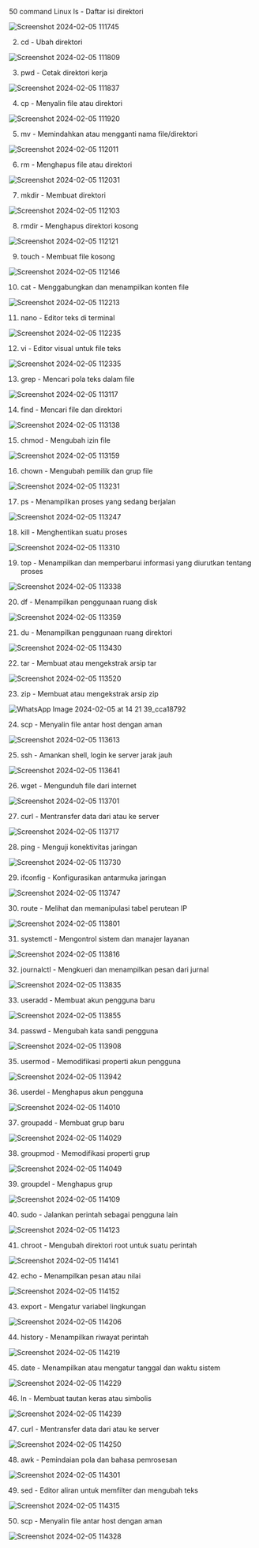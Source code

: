50 command Linux
 ls - Daftar isi direktori

![Screenshot 2024-02-05 111745](https://github.com/wandagolop17/50-Command-Linux-/assets/126410981/86ed9de7-20df-48e0-970b-eaf45d58d278)

2. cd - Ubah direktori

![Screenshot 2024-02-05 111809](https://github.com/wandagolop17/50-Command-Linux-/assets/126410981/d318e549-f059-4bc6-9f3a-3bc7579c2e3f)

3. pwd - Cetak direktori kerja

![Screenshot 2024-02-05 111837](https://github.com/wandagolop17/50-Command-Linux-/assets/126410981/ffc5fcd6-76aa-4517-afde-e285457299c5)

4. cp - Menyalin file atau direktori

![Screenshot 2024-02-05 111920](https://github.com/wandagolop17/50-Command-Linux-/assets/126410981/47527732-95f9-489c-bc83-f9fd6db83349)

5. mv - Memindahkan atau mengganti nama file/direktori

![Screenshot 2024-02-05 112011](https://github.com/wandagolop17/50-Command-Linux-/assets/126410981/8b78bfea-33f3-40e5-b1b1-3d16446d5425)

6. rm - Menghapus file atau direktori

![Screenshot 2024-02-05 112031](https://github.com/wandagolop17/50-Command-Linux-/assets/126410981/1875e357-3a7d-4a07-8128-571e663dddca)

7. mkdir - Membuat direktori

![Screenshot 2024-02-05 112103](https://github.com/wandagolop17/50-Command-Linux-/assets/126410981/7fe24798-2a13-4ac9-a011-955371a518da)

8. rmdir - Menghapus direktori kosong

![Screenshot 2024-02-05 112121](https://github.com/wandagolop17/50-Command-Linux-/assets/126410981/ae9d8ee3-d030-4e87-b7e3-413ce6dca97a)

9. touch - Membuat file kosong

![Screenshot 2024-02-05 112146](https://github.com/wandagolop17/50-Command-Linux-/assets/126410981/14c5eed2-edbd-4f5a-b6ee-e7b322104309)

10. cat - Menggabungkan dan menampilkan konten file

![Screenshot 2024-02-05 112213](https://github.com/wandagolop17/50-Command-Linux-/assets/126410981/a25ffd83-d01f-493b-860e-cb8628338753)

11. nano - Editor teks di terminal

![Screenshot 2024-02-05 112235](https://github.com/wandagolop17/50-Command-Linux-/assets/126410981/162b373e-3a9c-435b-b6eb-7d9281aadb7a)

12. vi - Editor visual untuk file teks

![Screenshot 2024-02-05 112335](https://github.com/wandagolop17/50-Command-Linux-/assets/126410981/ca888801-56a5-4d0b-9041-bae2d5eddf4d)

13. grep - Mencari pola teks dalam file

![Screenshot 2024-02-05 113117](https://github.com/wandagolop17/50-Command-Linux-/assets/126410981/3d24ec50-107a-4538-b81e-22799001b322)

14. find - Mencari file dan direktori

![Screenshot 2024-02-05 113138](https://github.com/wandagolop17/50-Command-Linux-/assets/126410981/6e23ef35-9815-43e2-b2af-f7ac86ee219c)

15. chmod - Mengubah izin file

![Screenshot 2024-02-05 113159](https://github.com/wandagolop17/50-Command-Linux-/assets/126410981/6f6fdb29-7f4f-4c8d-8d76-a8af51fe07bb)

16. chown - Mengubah pemilik dan grup file

![Screenshot 2024-02-05 113231](https://github.com/wandagolop17/50-Command-Linux-/assets/126410981/047e951b-68d2-4b76-9878-fbfaa6d7453d)

17. ps - Menampilkan proses yang sedang berjalan

![Screenshot 2024-02-05 113247](https://github.com/wandagolop17/50-Command-Linux-/assets/126410981/5f25c7e1-539c-4b7f-a42f-35135e83f8bf)

18. kill - Menghentikan suatu proses

![Screenshot 2024-02-05 113310](https://github.com/wandagolop17/50-Command-Linux-/assets/126410981/e559dd23-6ce0-4f6a-b9de-c20edf0efb88)

19. top - Menampilkan dan memperbarui informasi yang diurutkan tentang proses

![Screenshot 2024-02-05 113338](https://github.com/wandagolop17/50-Command-Linux-/assets/126410981/49191993-d949-459c-8041-328eae8852c6)

20. df - Menampilkan penggunaan ruang disk

![Screenshot 2024-02-05 113359](https://github.com/wandagolop17/50-Command-Linux-/assets/126410981/6ddf8a8d-39b1-41a1-8cb7-cb851fa2808f)

21. du - Menampilkan penggunaan ruang direktori

![Screenshot 2024-02-05 113430](https://github.com/wandagolop17/50-Command-Linux-/assets/126410981/78f0b3c2-0db8-419b-bd3c-b9f800589937)

22. tar - Membuat atau mengekstrak arsip tar

![Screenshot 2024-02-05 113520](https://github.com/wandagolop17/50-Command-Linux-/assets/126410981/8b01ca05-8cd6-4cdc-aea7-97c3b48dab76)

23. zip - Membuat atau mengekstrak arsip zip

![WhatsApp Image 2024-02-05 at 14 21 39_cca18792](https://github.com/wandagolop17/50-Command-Linux-/assets/126410981/20e6b459-b293-4b52-b849-f4aa31b34331)

24. scp - Menyalin file antar host dengan aman

![Screenshot 2024-02-05 113613](https://github.com/wandagolop17/50-Command-Linux-/assets/126410981/726d64ab-da46-4036-8dbc-c74cb84e7170)

25. ssh - Amankan shell, login ke server jarak jauh

![Screenshot 2024-02-05 113641](https://github.com/wandagolop17/50-Command-Linux-/assets/126410981/006c45aa-474f-4833-a3a9-04dd815a174e)

26. wget - Mengunduh file dari internet

![Screenshot 2024-02-05 113701](https://github.com/wandagolop17/50-Command-Linux-/assets/126410981/ad56696e-fddd-4c04-a05c-331e2fc399a6)

27. curl - Mentransfer data dari atau ke server

![Screenshot 2024-02-05 113717](https://github.com/wandagolop17/50-Command-Linux-/assets/126410981/4676e079-b183-4ed0-ae07-a034fd92d026)

28. ping - Menguji konektivitas jaringan

![Screenshot 2024-02-05 113730](https://github.com/wandagolop17/50-Command-Linux-/assets/126410981/23210d4e-b8b5-440b-94cc-f7e9fcf9743c)

29. ifconfig - Konfigurasikan antarmuka jaringan

![Screenshot 2024-02-05 113747](https://github.com/wandagolop17/50-Command-Linux-/assets/126410981/b8e68cd1-a00c-4242-9e0a-43cefee7b005)

30. route - Melihat dan memanipulasi tabel perutean IP

![Screenshot 2024-02-05 113801](https://github.com/wandagolop17/50-Command-Linux-/assets/126410981/95030be1-b4a9-4c81-9f93-0c563aa48b1b)

31. systemctl - Mengontrol sistem dan manajer layanan

![Screenshot 2024-02-05 113816](https://github.com/wandagolop17/50-Command-Linux-/assets/126410981/2fcd573f-5781-4745-b922-d04fb14c1ab9)

32. journalctl - Mengkueri dan menampilkan pesan dari jurnal

![Screenshot 2024-02-05 113835](https://github.com/wandagolop17/50-Command-Linux-/assets/126410981/82ea0eee-757d-4013-a484-aacc3fa2378a)

33. useradd - Membuat akun pengguna baru

![Screenshot 2024-02-05 113855](https://github.com/wandagolop17/50-Command-Linux-/assets/126410981/d7bd5bf9-9882-494a-8ba1-46d94adf049f)

34. passwd - Mengubah kata sandi pengguna

![Screenshot 2024-02-05 113908](https://github.com/wandagolop17/50-Command-Linux-/assets/126410981/2bb1ce9c-07e9-429e-9245-bf746674862c)

35. usermod - Memodifikasi properti akun pengguna

![Screenshot 2024-02-05 113942](https://github.com/wandagolop17/50-Command-Linux-/assets/126410981/6e146ef3-2aeb-499d-9a23-8fa176ccab93)

36. userdel - Menghapus akun pengguna

![Screenshot 2024-02-05 114010](https://github.com/wandagolop17/50-Command-Linux-/assets/126410981/2d8af657-d441-4c02-b651-04353298b6b1)

37. groupadd - Membuat grup baru

![Screenshot 2024-02-05 114029](https://github.com/wandagolop17/50-Command-Linux-/assets/126410981/385d24c7-039d-4276-aca3-3c849978e824)

38. groupmod - Memodifikasi properti grup

![Screenshot 2024-02-05 114049](https://github.com/wandagolop17/50-Command-Linux-/assets/126410981/46018d17-8468-4510-9886-69af5e73a6f4)

39. groupdel - Menghapus grup

![Screenshot 2024-02-05 114109](https://github.com/wandagolop17/50-Command-Linux-/assets/126410981/e7d69160-ac97-4015-b180-848c815c3071)

40. sudo - Jalankan perintah sebagai pengguna lain

![Screenshot 2024-02-05 114123](https://github.com/wandagolop17/50-Command-Linux-/assets/126410981/80aa757a-3986-4f05-95b6-979c56ab7a0c)

41. chroot - Mengubah direktori root untuk suatu perintah

![Screenshot 2024-02-05 114141](https://github.com/wandagolop17/50-Command-Linux-/assets/126410981/78a84ffa-7cca-491c-ab12-e371441c16bb)

42. echo - Menampilkan pesan atau nilai

![Screenshot 2024-02-05 114152](https://github.com/wandagolop17/50-Command-Linux-/assets/126410981/47de1755-0b44-475d-aeb1-02cbad586542)

43. export - Mengatur variabel lingkungan

![Screenshot 2024-02-05 114206](https://github.com/wandagolop17/50-Command-Linux-/assets/126410981/3cde4284-24f9-449f-8300-8d18d27d4ea6)

44. history - Menampilkan riwayat perintah

![Screenshot 2024-02-05 114219](https://github.com/wandagolop17/50-Command-Linux-/assets/126410981/2359e185-eed7-4174-89aa-c237cfcf42b0)

45. date - Menampilkan atau mengatur tanggal dan waktu sistem

![Screenshot 2024-02-05 114229](https://github.com/wandagolop17/50-Command-Linux-/assets/126410981/9f35bc28-6552-4dd3-aa4e-6349eada11db)

46. ln - Membuat tautan keras atau simbolis

![Screenshot 2024-02-05 114239](https://github.com/wandagolop17/50-Command-Linux-/assets/126410981/a5347f28-b7fc-4a8c-8e05-b86f63380057)

47. curl - Mentransfer data dari atau ke server

![Screenshot 2024-02-05 114250](https://github.com/wandagolop17/50-Command-Linux-/assets/126410981/b5e82651-ff12-4ddb-8371-ea3087752a01)

48. awk - Pemindaian pola dan bahasa pemrosesan

![Screenshot 2024-02-05 114301](https://github.com/wandagolop17/50-Command-Linux-/assets/126410981/73848565-8816-45fc-a503-a67d7f100765)

49. sed - Editor aliran untuk memfilter dan mengubah teks

![Screenshot 2024-02-05 114315](https://github.com/wandagolop17/50-Command-Linux-/assets/126410981/3b0e9200-4985-41fb-8979-fa71ca7bebce)

50. scp - Menyalin file antar host dengan aman

![Screenshot 2024-02-05 114328](https://github.com/wandagolop17/50-Command-Linux-/assets/126410981/9da0a939-4618-4c27-92ef-42e3841c7618)
